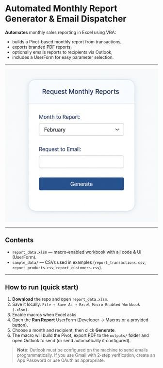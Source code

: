 # Automated Monthly Report Generator & Email Dispatcher

**Automates** monthly sales reporting in Excel using VBA:
- builds a Pivot-based monthly report from transactions,
- exports branded PDF reports,
- optionally emails reports to recipients via Outlook,
- includes a UserForm for easy parameter selection.

---

![Professional Excel screenshot](A_professional_Excel.png)

---

## Contents
- `report_data.xlsm` — macro-enabled workbook with all code & UI (UserForm).  
- `sample_data/` — CSVs used in examples (`report_transactions.csv`, `report_products.csv`, `report_customers.csv`).  

---

## How to run (quick start)

1. **Download** the repo and open `report_data.xlsm`.  
2. Save it locally: `File → Save As → Excel Macro-Enabled Workbook (.xlsm)`.  
3. Enable macros when Excel asks.  
4. Open the **Run Report** UserForm (Developer → Macros or a provided button).  
5. Choose a month and recipient, then click **Generate**.  
6. The macro will build the Pivot, export PDF to the `outputs/` folder and open Outlook to send (or send automatically if configured).

> **Note:** Outlook must be configured on the machine to send emails programmatically. If you use Gmail with 2-step verification, create an App Password or use OAuth as appropriate.
